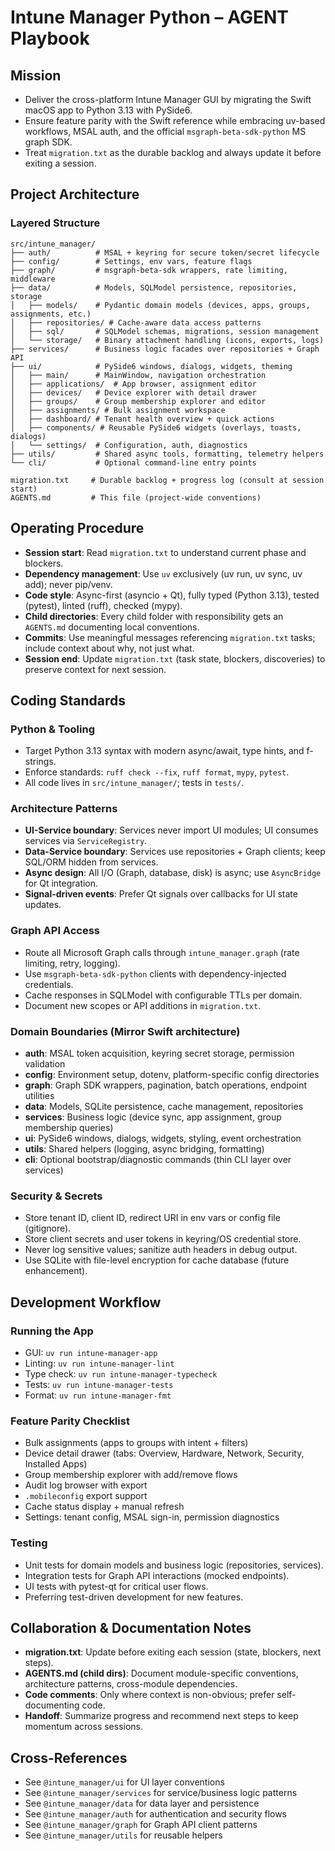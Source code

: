 # Intune Manager Python – AGENT Playbook

## Mission
- Deliver the cross-platform Intune Manager GUI by migrating the Swift macOS app to Python 3.13 with PySide6.
- Ensure feature parity with the Swift reference while embracing uv-based workflows, MSAL auth, and the official `msgraph-beta-sdk-python` MS graph SDK.
- Treat `migration.txt` as the durable backlog and always update it before exiting a session.

## Project Architecture

### Layered Structure
```
src/intune_manager/
├── auth/          # MSAL + keyring for secure token/secret lifecycle
├── config/        # Settings, env vars, feature flags
├── graph/         # msgraph-beta-sdk wrappers, rate limiting, middleware
├── data/          # Models, SQLModel persistence, repositories, storage
│   ├── models/    # Pydantic domain models (devices, apps, groups, assignments, etc.)
│   ├── repositories/ # Cache-aware data access patterns
│   ├── sql/       # SQLModel schemas, migrations, session management
│   └── storage/   # Binary attachment handling (icons, exports, logs)
├── services/      # Business logic facades over repositories + Graph API
├── ui/            # PySide6 windows, dialogs, widgets, theming
│   ├── main/      # MainWindow, navigation orchestration
│   ├── applications/  # App browser, assignment editor
│   ├── devices/   # Device explorer with detail drawer
│   ├── groups/    # Group membership explorer and editor
│   ├── assignments/ # Bulk assignment workspace
│   ├── dashboard/ # Tenant health overview + quick actions
│   ├── components/ # Reusable PySide6 widgets (overlays, toasts, dialogs)
│   └── settings/  # Configuration, auth, diagnostics
├── utils/         # Shared async tools, formatting, telemetry helpers
└── cli/           # Optional command-line entry points

migration.txt     # Durable backlog + progress log (consult at session start)
AGENTS.md         # This file (project-wide conventions)
```

## Operating Procedure
- **Session start**: Read `migration.txt` to understand current phase and blockers.
- **Dependency management**: Use `uv` exclusively (uv run, uv sync, uv add); never pip/venv.
- **Code style**: Async-first (asyncio + Qt), fully typed (Python 3.13), tested (pytest), linted (ruff), checked (mypy).
- **Child directories**: Every child folder with responsibility gets an `AGENTS.md` documenting local conventions.
- **Commits**: Use meaningful messages referencing `migration.txt` tasks; include context about why, not just what.
- **Session end**: Update `migration.txt` (task state, blockers, discoveries) to preserve context for next session.

## Coding Standards

### Python & Tooling
- Target Python 3.13 syntax with modern async/await, type hints, and f-strings.
- Enforce standards: `ruff check --fix`, `ruff format`, `mypy`, `pytest`.
- All code lives in `src/intune_manager/`; tests in `tests/`.

### Architecture Patterns
- **UI-Service boundary**: Services never import UI modules; UI consumes services via `ServiceRegistry`.
- **Data-Service boundary**: Services use repositories + Graph clients; keep SQL/ORM hidden from services.
- **Async design**: All I/O (Graph, database, disk) is async; use `AsyncBridge` for Qt integration.
- **Signal-driven events**: Prefer Qt signals over callbacks for UI state updates.

### Graph API Access
- Route all Microsoft Graph calls through `intune_manager.graph` (rate limiting, retry, logging).
- Use `msgraph-beta-sdk-python` clients with dependency-injected credentials.
- Cache responses in SQLModel with configurable TTLs per domain.
- Document new scopes or API additions in `migration.txt`.

### Domain Boundaries (Mirror Swift architecture)
- **auth**: MSAL token acquisition, keyring secret storage, permission validation
- **config**: Environment setup, dotenv, platform-specific config directories
- **graph**: Graph SDK wrappers, pagination, batch operations, endpoint utilities
- **data**: Models, SQLite persistence, cache management, repositories
- **services**: Business logic (device sync, app assignment, group membership queries)
- **ui**: PySide6 windows, dialogs, widgets, styling, event orchestration
- **utils**: Shared helpers (logging, async bridging, formatting)
- **cli**: Optional bootstrap/diagnostic commands (thin CLI layer over services)

### Security & Secrets
- Store tenant ID, client ID, redirect URI in env vars or config file (gitignore).
- Store client secrets and user tokens in keyring/OS credential store.
- Never log sensitive values; sanitize auth headers in debug output.
- Use SQLite with file-level encryption for cache database (future enhancement).

## Development Workflow

### Running the App
- GUI: `uv run intune-manager-app`
- Linting: `uv run intune-manager-lint`
- Type check: `uv run intune-manager-typecheck`
- Tests: `uv run intune-manager-tests`
- Format: `uv run intune-manager-fmt`

### Feature Parity Checklist
- Bulk assignments (apps to groups with intent + filters)
- Device detail drawer (tabs: Overview, Hardware, Network, Security, Installed Apps)
- Group membership explorer with add/remove flows
- Audit log browser with export
- `.mobileconfig` export support
- Cache status display + manual refresh
- Settings: tenant config, MSAL sign-in, permission diagnostics

### Testing
- Unit tests for domain models and business logic (repositories, services).
- Integration tests for Graph API interactions (mocked endpoints).
- UI tests with pytest-qt for critical user flows.
- Preferring test-driven development for new features.

## Collaboration & Documentation Notes
- **migration.txt**: Update before exiting each session (state, blockers, next steps).
- **AGENTS.md (child dirs)**: Document module-specific conventions, architecture patterns, cross-module dependencies.
- **Code comments**: Only where context is non-obvious; prefer self-documenting code.
- **Handoff**: Summarize progress and recommend next steps to keep momentum across sessions.

## Cross-References
- See `@intune_manager/ui` for UI layer conventions
- See `@intune_manager/services` for service/business logic patterns
- See `@intune_manager/data` for data layer and persistence
- See `@intune_manager/auth` for authentication and security flows
- See `@intune_manager/graph` for Graph API client patterns
- See `@intune_manager/utils` for reusable helpers

